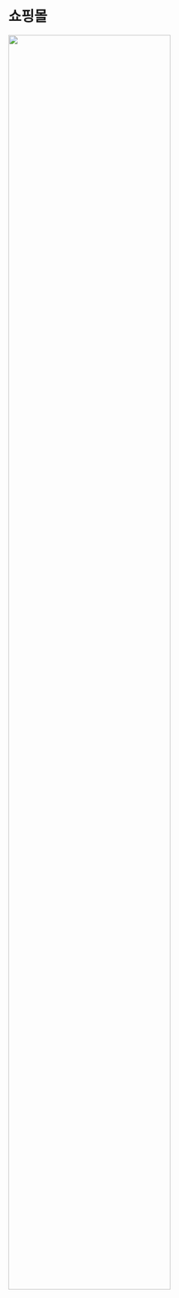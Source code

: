 # 쇼핑몰

<img width="80%" src="https://user-images.githubusercontent.com/100823895/196886250-15bed427-d71e-4370-a1ff-97371e6c867a.png"/>

